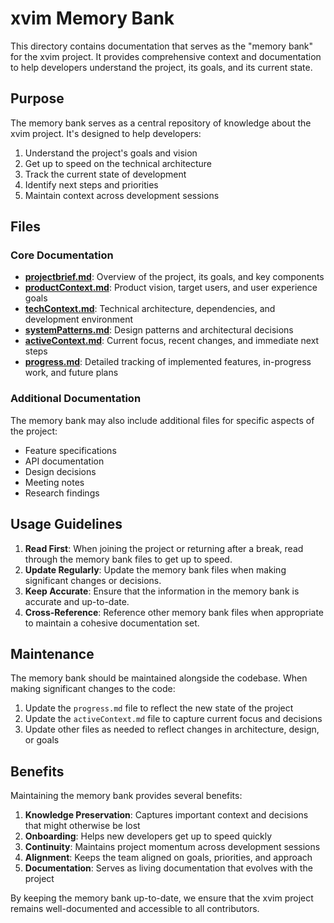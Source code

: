 # xvim Memory Bank

This directory contains documentation that serves as the "memory bank" for the xvim project. It provides comprehensive context and documentation to help developers understand the project, its goals, and its current state.

## Purpose

The memory bank serves as a central repository of knowledge about the xvim project. It's designed to help developers:

1. Understand the project's goals and vision
2. Get up to speed on the technical architecture
3. Track the current state of development
4. Identify next steps and priorities
5. Maintain context across development sessions

## Files

### Core Documentation

- **[projectbrief.md](./projectbrief.md)**: Overview of the project, its goals, and key components
- **[productContext.md](./productContext.md)**: Product vision, target users, and user experience goals
- **[techContext.md](./techContext.md)**: Technical architecture, dependencies, and development environment
- **[systemPatterns.md](./systemPatterns.md)**: Design patterns and architectural decisions
- **[activeContext.md](./activeContext.md)**: Current focus, recent changes, and immediate next steps
- **[progress.md](./progress.md)**: Detailed tracking of implemented features, in-progress work, and future plans

### Additional Documentation

The memory bank may also include additional files for specific aspects of the project:

- Feature specifications
- API documentation
- Design decisions
- Meeting notes
- Research findings

## Usage Guidelines

1. **Read First**: When joining the project or returning after a break, read through the memory bank files to get up to speed.
2. **Update Regularly**: Update the memory bank files when making significant changes or decisions.
3. **Keep Accurate**: Ensure that the information in the memory bank is accurate and up-to-date.
4. **Cross-Reference**: Reference other memory bank files when appropriate to maintain a cohesive documentation set.

## Maintenance

The memory bank should be maintained alongside the codebase. When making significant changes to the code:

1. Update the `progress.md` file to reflect the new state of the project
2. Update the `activeContext.md` file to capture current focus and decisions
3. Update other files as needed to reflect changes in architecture, design, or goals

## Benefits

Maintaining the memory bank provides several benefits:

1. **Knowledge Preservation**: Captures important context and decisions that might otherwise be lost
2. **Onboarding**: Helps new developers get up to speed quickly
3. **Continuity**: Maintains project momentum across development sessions
4. **Alignment**: Keeps the team aligned on goals, priorities, and approach
5. **Documentation**: Serves as living documentation that evolves with the project

By keeping the memory bank up-to-date, we ensure that the xvim project remains well-documented and accessible to all contributors.